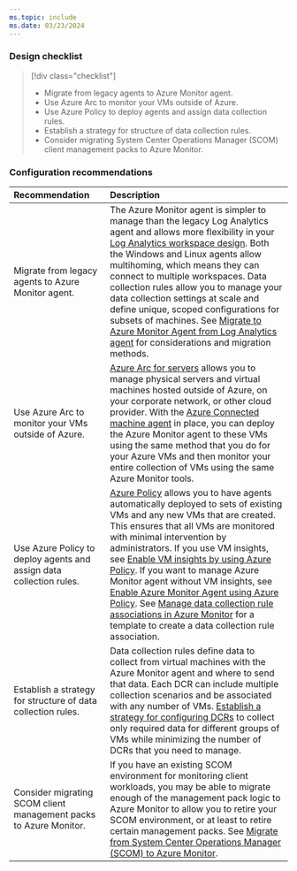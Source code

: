 ```yaml
---
ms.topic: include
ms.date: 03/23/2024
---
```


### Design checklist

> [!div class="checklist"]
> * Migrate from legacy agents to Azure Monitor agent.
> * Use Azure Arc to monitor your VMs outside of Azure.
> * Use Azure Policy to deploy agents and assign data collection rules.
> * Establish a strategy for structure of data collection rules.
> * Consider migrating System Center Operations Manager (SCOM) client management packs to Azure Monitor.

### Configuration recommendations

| Recommendation | Description |
|:---------------|:------------|
| Migrate from legacy agents to Azure Monitor agent. | The Azure Monitor agent is simpler to manage than the legacy Log Analytics agent and allows more flexibility in your [Log Analytics workspace design](/azure/azure-monitor/logs/workspace-design). Both the Windows and Linux agents allow multihoming, which means they can connect to multiple workspaces. Data collection rules allow you to manage your data collection settings at scale and define unique, scoped configurations for subsets of machines. See [Migrate to Azure Monitor Agent from Log Analytics agent](../../agents/azure-monitor-agent-migration.md) for considerations and migration methods. | 
| Use Azure Arc to monitor your VMs outside of Azure. | [Azure Arc for servers](/azure/azure-arc/servers/overview) allows you to manage physical servers and virtual machines hosted outside of Azure, on your corporate network, or other cloud provider. With the [Azure Connected machine agent](/azure/azure-arc/servers/agent-overview) in place, you can deploy the Azure Monitor agent to these VMs using the same method that you do for your Azure VMs and then monitor your entire collection of VMs using the same Azure Monitor tools. |
| Use Azure Policy to deploy agents and assign data collection rules. | [Azure Policy](/azure/governance/policy/overview) allows you to have agents automatically deployed to sets of existing VMs and any new VMs that are created. This ensures that all VMs are monitored with minimal intervention by administrators. If you use VM insights, see [Enable VM insights by using Azure Policy](../vminsights-enable-policy.md). If you want to manage Azure Monitor agent without VM insights, see [Enable Azure Monitor Agent using Azure Policy](../../agents/azure-monitor-agent-policy.md). See [Manage data collection rule associations in Azure Monitor](../../essentials/data-collection-rule-associations.md#create-new-association) for a template to create a data collection rule association. |
| Establish a strategy for structure of data collection rules. | Data collection rules define data to collect from virtual machines with the Azure Monitor agent and where to send that data. Each DCR can include multiple collection scenarios and be associated with any number of VMs. [Establish a strategy for configuring DCRs](../../essentials/data-collection-rule-best-practices.md) to collect only required data for different groups of VMs while minimizing the number of DCRs that you need to manage. |
| Consider migrating SCOM client management packs to Azure Monitor. | If you have an existing SCOM environment for monitoring client workloads, you may be able to migrate enough of the management pack logic to Azure Monitor to allow you to retire your SCOM environment, or at least to retire certain management packs. See [Migrate from System Center Operations Manager (SCOM) to Azure Monitor](../monitor-virtual-machine-management-packs.md#migrate-management-pack-logic-for-vm-workloads). |
